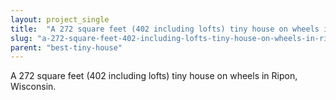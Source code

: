 ```yaml
---
layout: project_single
title:  "A 272 square feet (402 including lofts) tiny house on wheels in Ripon, Wisconsin."
slug: "a-272-square-feet-402-including-lofts-tiny-house-on-wheels-in-ripon-wisconsin"
parent: "best-tiny-house"
---
```

A 272 square feet (402 including lofts) tiny house on wheels in Ripon, Wisconsin.